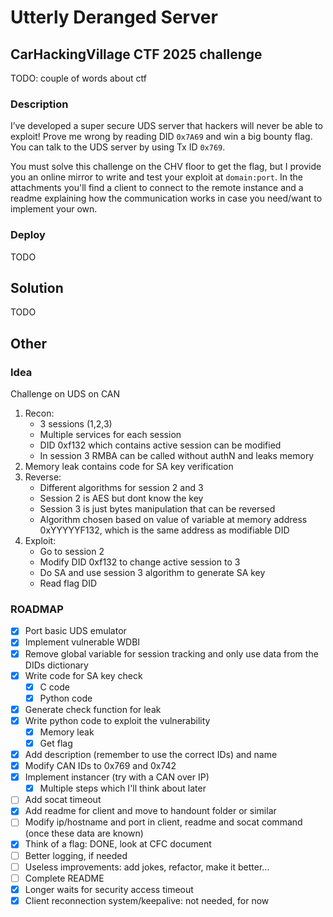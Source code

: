 # Utterly Deranged Server

## CarHackingVillage CTF 2025 challenge

TODO: couple of words about ctf

### Description

I’ve developed a super secure UDS server that hackers will never be able to exploit! Prove me wrong by reading DID `0x7A69` and win a big bounty flag. You can talk to the UDS server by using Tx ID `0x769`.

You must solve this challenge on the CHV floor to get the flag, but I provide you an online mirror to write and test your exploit at `domain:port`. In the attachments you'll find a client to connect to the remote instance and a readme explaining how the communication works in case you need/want to implement your own.

### Deploy

TODO

## Solution

TODO

## Other

### Idea

Challenge on UDS on CAN
1. Recon:
    - 3 sessions (1,2,3)
    - Multiple services for each session
    - DID 0xf132 which contains active session can be modified
    - In session 3 RMBA can be called without authN and leaks memory
2. Memory leak contains code for SA key verification
3. Reverse:
    - Different algorithms for session 2 and 3
    - Session 2 is AES but dont know the key
    - Session 3 is just bytes manipulation that can be reversed
    - Algorithm chosen based on value of variable at memory address 0xYYYYYF132, which is the same address as modifiable DID
4. Exploit:
    - Go to session 2
    - Modify DID 0xf132 to change active session to 3
    - Do SA and use session 3 algorithm to generate SA key
    - Read flag DID

### ROADMAP

- [x] Port basic UDS emulator
- [x] Implement vulnerable WDBI
- [x] Remove global variable for session tracking and only use data from the DIDs dictionary
- [x] Write code for SA key check
  - [x] C code
  - [x] Python code
- [x] Generate check function for leak
- [x] Write python code to exploit the vulnerability
  - [x] Memory leak
  - [x] Get flag
- [x] Add description (remember to use the correct IDs) and name
- [x] Modify CAN IDs to 0x769 and 0x742
- [X] Implement instancer (try with a CAN over IP)
  - [X] Multiple steps which I'll think about later 
- [ ] Add socat timeout
- [x] Add readme for client and move to handount folder or similar
- [ ] Modify ip/hostname and port in client, readme and socat command (once these data are known)
- [x] Think of a flag: DONE, look at CFC document
- [ ] Better logging, if needed
- [ ] Useless improvements: add jokes, refactor, make it better...
- [ ] Complete README
- [x] Longer waits for security access timeout
- [x] Client reconnection system/keepalive: not needed, for now

